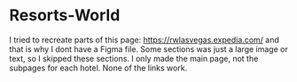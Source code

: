 # Resorts-World

I tried to recreate parts of this page: https://rwlasvegas.expedia.com/ and that is why I dont have a Figma file.
Some sections was just a large image or text, so I skipped these sections.
I only made the main page, not the subpages for each hotel.
None of the links work. 
